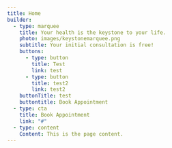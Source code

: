 ```yaml
---
title: Home
builder:
  - type: marquee
    title: Your health is the keystone to your life.
    photo: images/keystonemarquee.png
    subtitle: Your initial consultation is free!
    buttons:
      - type: button
        title: Test
        link: test
      - type: button
        title: test2
        link: test2
    buttonTitle: test
    buttontitle: Book Appointment
  - type: cta
    title: Book Appointment
    link: "#"
  - type: content
    Content: This is the page content.
---
```

